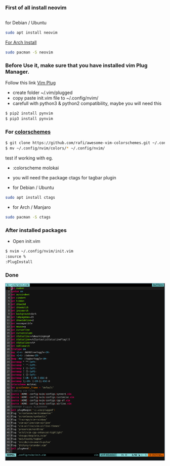 ### First of all install neovim
##
for Debian / Ubuntu
```sh
sudo apt install neovim
```
[For Arch Install](https://github.com/neovim/neovim/wiki/Installing-Neovim#arch-linux)
```sh  
sudo pacman -S neovim
```
### Before Use it, make sure that you have installed vim Plug Manager.

Follow this link [Vim Plug](https://github.com/junegunn/vim-plug#neovim)
* create folder ~/.vim/plugged
* copy paste init.vim file to ~/.config/nvim/ 
* carefull with python3 & python2 compatibility, maybe you will need this 
```sh
$ pip2 install pynvim
$ pip3 install pynvim
```
### For [colorschemes](https://github.com/rafi/awesome-vim-colorschemes)
```sh 
$ git clone https://github.com/rafi/awesome-vim-colorschemes.git ~/.config/nvim/colors
$ mv ~/.config/nvim/colors/* ~/.config/nvim/
```
test if working with
eg.
* :colorscheme molokai 

* you will need the package ctags for tagbar plugin
* for Debian / Ubuntu
```sh
sudo apt install ctags
```
* for Arch / Manjaro
```sh  
sudo pacman -S ctags
```
### After installed packages
* Open init.vim
```sh
$ nvim ~/.config/nvim/init.vim
:source %
:PlugInstall
```
### Done
![alt text](https://github.com/Pr0xe/i3-Configs/blob/master/nvim/vimscreen.png)
